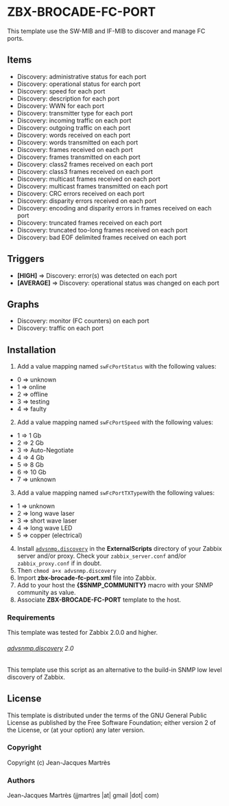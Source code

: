 ZBX-BROCADE-FC-PORT
===================

This template use the SW-MIB and IF-MIB to discover and manage FC ports.

Items
-----

  * Discovery: administrative status for each port
  * Discovery: operational status for earch port
  * Discovery: speed for each port
  * Discovery: description for each port
  * Discovery: WWN for each port
  * Discovery: transmitter type for each port
  * Discovery: incoming traffic on each port
  * Discovery: outgoing traffic on each port
  * Discovery: words received on each port
  * Discovery: words transmitted on each port 
  * Discovery: frames received on each port
  * Discovery: frames transmitted on each port
  * Discovery: class2 frames received on each port
  * Discovery: class3 frames received on each port
  * Discovery: multicast frames received on each port
  * Discovery: multicast frames transmitted on each port
  * Discovery: CRC errors received on each port
  * Discovery: disparity errors received on each port
  * Discovery: encoding and disparity errors in frames received on each port
  * Discovery: truncated frames received on each port
  * Discovery: truncated too-long frames received on each port
  * Discovery: bad EOF delimited frames received on each port

Triggers
--------

  * **[HIGH]** => Discovery: error(s) was detected on each port
  * **[AVERAGE]** => Discovery: operational status was changed on each port

Graphs
------

  * Discovery: monitor (FC counters) on each port
  * Discovery: traffic on each port

Installation
------------

1. Add a value mapping named `swFcPortStatus` with the following values:
  * 0 => unknown
  * 1 => online
  * 2 => offline
  * 3 => testing
  * 4 => faulty
2. Add a value mapping named `swFcPortSpeed` with the following values:
  * 1 => 1 Gb
  * 2 => 2 Gb
  * 3 => Auto-Negotiate
  * 4 => 4 Gb
  * 5 => 8 Gb
  * 6 => 10 Gb
  * 7 => unknown
3. Add a value mapping named `swFcPortTXType`with the following values:
  * 1 => unknown
  * 2 => long wave laser
  * 3 => short wave laser
  * 4 => long wave LED
  * 5 => copper (electrical)
4. Install [`advsnmp.discovery`](https://github.com/simonkowallik/Zabbix-Addons/tree/master/advsnmp.discovery) in the **ExternalScripts** directory of your Zabbix server and/or proxy. Check your `zabbix_server.conf` and/or `zabbix_proxy.conf` if in doubt.
5. Then `chmod a+x advsnmp.discovery`
6. Import **zbx-brocade-fc-port.xml** file into Zabbix.
7. Add to your host the **{$SNMP_COMMUNITY}** macro with your SNMP community as value.
8. Associate **ZBX-BROCADE-FC-PORT** template to the host.

### Requirements

This template was tested for Zabbix 2.0.0 and higher.

###### [advsnmp.discovery](https://github.com/simonkowallik/Zabbix-Addons/tree/master/advsnmp.discovery) 2.0

This template use this script as an alternative to the build-in SNMP low level discovery of Zabbix.

License
-------

This template is distributed under the terms of the GNU General Public License as published by the Free Software Foundation; either version 2 of the  License, or (at your option) any later version.

### Copyright

  Copyright (c) Jean-Jacques Martrès

### Authors

  Jean-Jacques Martrès
  (jjmartres |at| gmail |dot| com)
